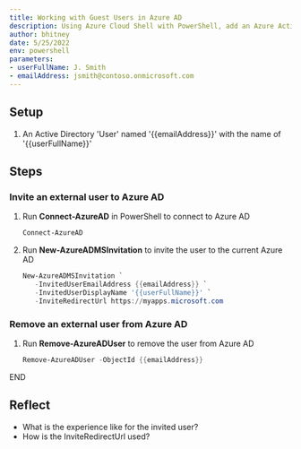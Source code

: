 ```yaml
---
title: Working with Guest Users in Azure AD
description: Using Azure Cloud Shell with PowerShell, add an Azure Active Directory Guest User
author: bhitney
date: 5/25/2022
env: powershell
parameters:
- userFullName: J. Smith
- emailAddress: jsmith@contoso.onmicrosoft.com
---
```


## Setup

1. An Active Directory 'User' named '{{emailAddress}}' with the name of '{{userFullName}}'

## Steps

### Invite an external user to Azure AD

1. Run **Connect-AzureAD** in PowerShell to connect to Azure AD

   ```PowerShell
   Connect-AzureAD
   ```

2. Run **New-AzureADMSInvitation** to invite the user to the current Azure AD

   ```PowerShell
   New-AzureADMSInvitation `
      -InvitedUserEmailAddress {{emailAddress}} `
      -InvitedUserDisplayName '{{userFullName}}' `
      -InviteRedirectUrl https://myapps.microsoft.com 
   ```

### Remove an external user from Azure AD

1. Run **Remove-AzureADUser** to remove the user from Azure AD

   ```PowerShell
   Remove-AzureADUser -ObjectId {{emailAddress}} 
   ```

END

## Reflect

- What is the experience like for the invited user?
- How is the InviteRedirectUrl used?